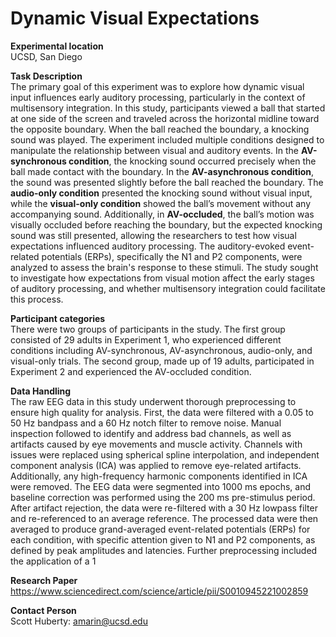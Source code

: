 # Dynamic Visual Expectations  


**Experimental location**   
UCSD, San Diego  


**Task Description**  
The primary goal of this experiment was to explore how dynamic visual input influences early auditory processing, particularly in the context of multisensory integration. In this study, participants viewed a ball that started at one side of the screen and traveled across the horizontal midline toward the opposite boundary. When the ball reached the boundary, a knocking sound was played. The experiment included multiple conditions designed to manipulate the relationship between visual and auditory events. In the **AV-synchronous condition**, the knocking sound occurred precisely when the ball made contact with the boundary. In the **AV-asynchronous condition**, the sound was presented slightly before the ball reached the boundary. The **audio-only condition** presented the knocking sound without visual input, while the **visual-only condition** showed the ball’s movement without any accompanying sound. Additionally, in **AV-occluded**, the ball’s motion was visually occluded before reaching the boundary, but the expected knocking sound was still presented, allowing the researchers to test how visual expectations influenced auditory processing. The auditory-evoked event-related potentials (ERPs), specifically the N1 and P2 components, were analyzed to assess the brain's response to these stimuli. The study sought to investigate how expectations from visual motion affect the early stages of auditory processing, and whether multisensory integration could facilitate this process.


**Participant categories**  
There were two groups of participants in the study. The first group consisted of 29 adults in Experiment 1, who experienced different conditions including AV-synchronous, AV-asynchronous, audio-only, and visual-only trials. The second group, made up of 19 adults, participated in Experiment 2 and experienced the AV-occluded condition.

**Data Handling**  
The raw EEG data in this study underwent thorough preprocessing to ensure high quality for analysis. First, the data were filtered with a 0.05 to 50 Hz bandpass and a 60 Hz notch filter to remove noise. Manual inspection followed to identify and address bad channels, as well as artifacts caused by eye movements and muscle activity. Channels with issues were replaced using spherical spline interpolation, and independent component analysis (ICA) was applied to remove eye-related artifacts. Additionally, any high-frequency harmonic components identified in ICA were removed. The EEG data were segmented into 1000 ms epochs, and baseline correction was performed using the 200 ms pre-stimulus period. After artifact rejection, the data were re-filtered with a 30 Hz lowpass filter and re-referenced to an average reference. The processed data were then averaged to produce grand-averaged event-related potentials (ERPs) for each condition, with specific attention given to N1 and P2 components, as defined by peak amplitudes and latencies. Further preprocessing included the application of a 1


**Research Paper**  
https://www.sciencedirect.com/science/article/pii/S0010945221002859

**Contact Person**  
Scott Huberty: amarin@ucsd.edu

